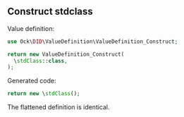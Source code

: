 ## Construct stdclass

Value definition:

```php
use Ock\DID\ValueDefinition\ValueDefinition_Construct;

return new ValueDefinition_Construct(
  \stdClass::class,
); 
```

Generated code:

```php
return new \stdClass();
```

The flattened definition is identical.
